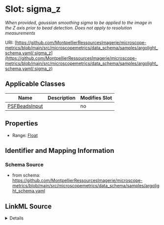 # Slot: sigma_z


_When provided, gaussian smoothing sigma to be applied to the image in the Z axis prior to bead detection. Does not apply to resolution measurements_



URI: [https://github.com/MontpellierRessourcesImagerie/microscope-metrics/blob/main/src/microscopemetrics/data_schema/samples/argolight_schema.yaml/:sigma_z](https://github.com/MontpellierRessourcesImagerie/microscope-metrics/blob/main/src/microscopemetrics/data_schema/samples/argolight_schema.yaml/:sigma_z)



<!-- no inheritance hierarchy -->




## Applicable Classes

| Name | Description | Modifies Slot |
| --- | --- | --- |
[PSFBeadsInput](PSFBeadsInput.md) |  |  no  |







## Properties

* Range: [Float](Float.md)





## Identifier and Mapping Information







### Schema Source


* from schema: https://github.com/MontpellierRessourcesImagerie/microscope-metrics/blob/main/src/microscopemetrics/data_schema/samples/argolight_schema.yaml




## LinkML Source

<details>
```yaml
name: sigma_z
description: When provided, gaussian smoothing sigma to be applied to the image in
  the Z axis prior to bead detection. Does not apply to resolution measurements
from_schema: https://github.com/MontpellierRessourcesImagerie/microscope-metrics/blob/main/src/microscopemetrics/data_schema/samples/argolight_schema.yaml
rank: 1000
alias: sigma_z
domain_of:
- PSFBeadsInput
range: float
required: false

```
</details>